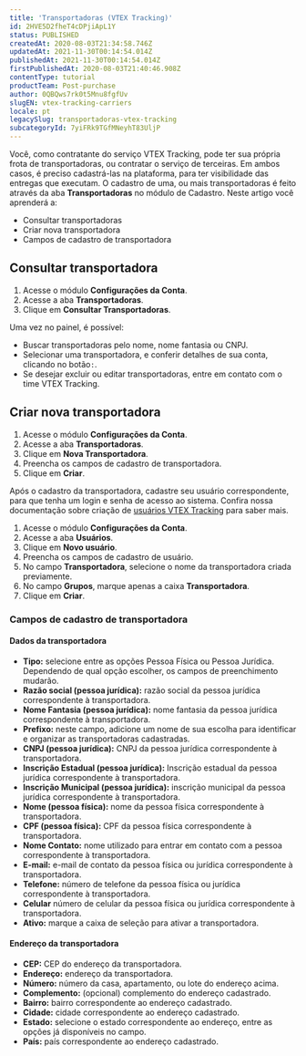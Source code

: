 ```yaml
---
title: 'Transportadoras (VTEX Tracking)'
id: 2HVE5D2fheT4cDPjiApL1Y
status: PUBLISHED
createdAt: 2020-08-03T21:34:58.746Z
updatedAt: 2021-11-30T00:14:54.014Z
publishedAt: 2021-11-30T00:14:54.014Z
firstPublishedAt: 2020-08-03T21:40:46.908Z
contentType: tutorial
productTeam: Post-purchase
author: 0QBQws7rk0t5Mnu8fgfUv
slugEN: vtex-tracking-carriers
locale: pt
legacySlug: transportadoras-vtex-tracking
subcategoryId: 7yiFRk9TGfMNeyhT83UljP
---
```


Você, como contratante do serviço VTEX Tracking, pode ter sua própria frota de transportadoras, ou contratar o serviço de terceiras. Em ambos casos, é preciso cadastrá-las na plataforma, para ter visibilidade das entregas que executam. O cadastro de uma, ou mais transportadoras é feito através da aba **Transportadoras** no módulo de Cadastro. Neste artigo você aprenderá a: 

- Consultar transportadoras  
- Criar nova transportadora  
- Campos de cadastro de transportadora  

## Consultar transportadora

1. Acesse o módulo **Configurações da Conta**.  
2. Acesse a aba **Transportadoras**.  
3. Clique em **Consultar Transportadoras**.  

Uma vez no painel, é possível:
- Buscar transportadoras pelo nome, nome fantasia ou CNPJ.  
- Selecionar uma transportadora, e conferir detalhes de sua conta, clicando no botão`:`.  
- Se desejar excluir ou editar transportadoras, entre em contato com o time VTEX Tracking.  

## Criar nova transportadora

1. Acesse o módulo **Configurações da Conta**.  
2. Acesse a aba **Transportadoras**.  
3. Clique em **Nova Transportadora**.  
4. Preencha os campos de cadastro de transportadora.   
5. Clique em **Criar**.  

Após o cadastro da transportadora, cadastre seu usuário correspondente, para que tenha um login e senha de acesso ao sistema. Confira nossa documentação sobre criação de [usuários VTEX Tracking](https://help.vtex.com/pt/tutorial/usuarios-vtex-trackin--1zn5nrvkoWtx0pcabbRhSZ#consultar-usuario) para saber mais. 

1. Acesse o módulo **Configurações da Conta**.  
2. Acesse a aba **Usuários**.  
3. Clique em **Novo usuário**.  
4. Preencha os campos de cadastro de usuário.   
5. No campo **Transportadora**, selecione o nome da transportadora criada previamente.  
6. No campo **Grupos**, marque apenas a caixa **Transportadora**.  
7. Clique em **Criar**.  

### Campos de cadastro de transportadora

#### Dados da transportadora

- **Tipo:** selecione entre as opções Pessoa Física ou Pessoa Jurídica. Dependendo de qual opção escolher, os campos de preenchimento mudarão.   
- **Razão social (pessoa jurídica):** razão social da pessoa jurídica correspondente à transportadora.  
- **Nome Fantasia (pessoa jurídica):** nome fantasia da pessoa jurídica correspondente à transportadora.  
- **Prefixo:** neste campo, adicione um nome de sua escolha para identificar e organizar as transportadoras cadastradas.  
- **CNPJ (pessoa jurídica):** CNPJ da pessoa jurídica correspondente à transportadora.  
- **Inscrição Estadual (pessoa jurídica):** Inscrição estadual da pessoa jurídica correspondente à transportadora.  
- **Inscrição Municipal (pessoa jurídica):** inscrição municipal da pessoa jurídica correspondente à transportadora.  
- **Nome (pessoa física):** nome da pessoa física correspondente à transportadora.  
- **CPF (pessoa física):** CPF da pessoa física correspondente à transportadora.  
- **Nome Contato:** nome utilizado para entrar em contato com a pessoa correspondente à transportadora.  
- **E-mail:**  e-mail de contato da pessoa física ou jurídica correspondente à transportadora.  
- **Telefone:** número de telefone da pessoa física ou jurídica correspondente à transportadora.  
- **Celular**  número de celular da pessoa física ou jurídica correspondente à transportadora.  
- **Ativo:** marque a caixa de seleção para ativar a transportadora.   

#### Endereço da transportadora

- **CEP:** CEP do endereço da transportadora.   
- **Endereço:**  endereço da transportadora.  
- **Número:** número da casa, apartamento, ou lote do endereço acima.  
- **Complemento:** (opcional) complemento do endereço cadastrado.  
- **Bairro:** bairro correspondente ao endereço cadastrado.  
- **Cidade:** cidade correspondente ao endereço cadastrado.  
- **Estado:** selecione o estado correspondente ao endereço, entre as opções já disponíveis no campo.  
- **País:** país correspondente ao endereço cadastrado.   

